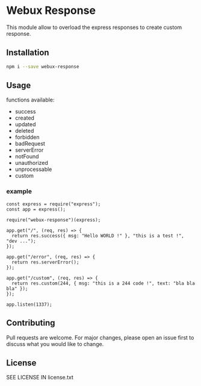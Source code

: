 # Webux Response

This module allow to overload the express responses to create custom response.

## Installation

```bash
npm i --save webux-response
```

## Usage

functions available:  

- success
- created
- updated
- deleted
- forbidden
- badRequest
- serverError
- notFound
- unauthorized
- unprocessable
- custom

### example
```
const express = require("express");
const app = express();

require("webux-response")(express);

app.get("/", (req, res) => {
  return res.success({ msg: "Hello WORLD !" }, "this is a test !", "dev ...");
});

app.get("/error", (req, res) => {
  return res.serverError();
});

app.get("/custom", (req, res) => {
  return res.custom(244, { msg: "this is a 244 code !", text: "bla bla bla" });
});

app.listen(1337);
```

## Contributing

Pull requests are welcome. For major changes, please open an issue first to discuss what you would like to change.

## License

SEE LICENSE IN license.txt
